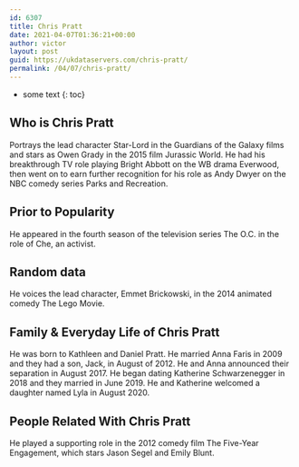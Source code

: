 ```yaml
---
id: 6307
title: Chris Pratt
date: 2021-04-07T01:36:21+00:00
author: victor
layout: post
guid: https://ukdataservers.com/chris-pratt/
permalink: /04/07/chris-pratt/
---
```


* some text
{: toc}


## Who is Chris Pratt



Portrays the lead character Star-Lord in the Guardians of the Galaxy films and stars as Owen Grady in the 2015 film Jurassic World. He had his breakthrough TV role playing Bright Abbott on the WB drama Everwood, then went on to earn further recognition for his role as Andy Dwyer on the NBC comedy series Parks and Recreation.

                
                
                
## Prior to Popularity



He appeared in the fourth season of the television series The O.C. in the role of Che, an activist.

                
                
                
## Random data



He voices the lead character, Emmet Brickowski, in the 2014 animated comedy The Lego Movie.

                
                
                
## Family & Everyday Life of Chris Pratt



He was born to Kathleen and Daniel Pratt. He married Anna Faris in 2009 and they had a son, Jack, in August of 2012. He and Anna announced their separation in August 2017. He began dating Katherine Schwarzenegger in 2018 and they married in June 2019. He and Katherine welcomed a daughter named Lyla in August 2020. 

                
                
                
## People Related With Chris Pratt



He played a supporting role in the 2012 comedy film The Five-Year Engagement, which stars Jason Segel and Emily Blunt.

                
              
            
          
          
          